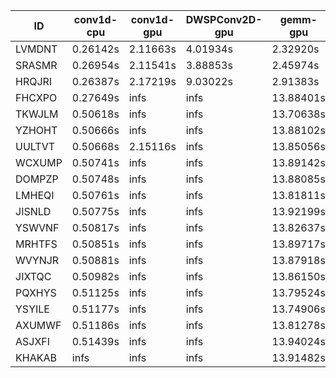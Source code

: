 |ID|conv1d-cpu|conv1d-gpu|DWSPConv2D-gpu|gemm-gpu|avg|
|-|-|-|-|-|-|
|LVMDNT|0.26142s|2.11663s|4.01934s|2.32920s|2.18165s|
|SRASMR|0.26954s|2.11541s|3.88853s|2.45974s|2.18330s|
|HRQJRI|0.26387s|2.17219s|9.03022s|2.91383s|3.59503s|
|FHCXPO|0.27649s|infs|infs|13.88401s|infs|
|TKWJLM|0.50618s|infs|infs|13.70638s|infs|
|YZHOHT|0.50666s|infs|infs|13.88102s|infs|
|UULTVT|0.50668s|2.15116s|infs|13.85056s|infs|
|WCXUMP|0.50741s|infs|infs|13.89142s|infs|
|DOMPZP|0.50748s|infs|infs|13.88085s|infs|
|LMHEQI|0.50761s|infs|infs|13.81811s|infs|
|JISNLD|0.50775s|infs|infs|13.92199s|infs|
|YSWVNF|0.50817s|infs|infs|13.82637s|infs|
|MRHTFS|0.50851s|infs|infs|13.89717s|infs|
|WVYNJR|0.50881s|infs|infs|13.87918s|infs|
|JIXTQC|0.50982s|infs|infs|13.86150s|infs|
|PQXHYS|0.51125s|infs|infs|13.79524s|infs|
|YSYILE|0.51177s|infs|infs|13.74906s|infs|
|AXUMWF|0.51186s|infs|infs|13.81278s|infs|
|ASJXFI|0.51439s|infs|infs|13.94024s|infs|
|KHAKAB|infs|infs|infs|13.91482s|infs|

